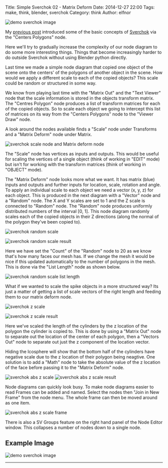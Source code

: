Title: Simple Sverchok 02 - Matrix Deform
Date: 2014-12-27 22:00
Tags: make, think, blender, sverchok
Category: think
Author: elfnor

![demo sverchok image](./images/flower_head_18_top.png)

My  [previous post]({filename}/simple_sverchok_01.md) introduced some of the basic concepts of [Sverchok](http://nikitron.cc.ua/sverchok_en.html) via the "Centers Polygons" node. 

Here we'll try to gradually increase the complexity of our node diagram to do some more interesting things. Things that become increasingly harder to do outside Sverchok without using Blender python directly.

Last time we made a simple node diagram that copied one object of the scene onto the centers' of the polygons of another object in the scene. How would we apply a different scale to each of the copied objects? This scale could be random or structured in some way.

We know from playing last time with the "Matrix Out" and the "Text Viewer" node that the scale information is stored in the objects transform matrix. The "Centres Polygon" node produces a list of transform matrices for each of the copied objects. So to scale each object we going to intercept this list of matrices on its way from the "Centers Polygons" node to the "Viewer Draw" node.

A look around the nodes available finds a "Scale" node under Transforms and a "Matrix Deform" node under Matrix. 

![sverchok scale node and Matrix deform node](./images/scale_matrix_nodes.png)

The "Scale" node has vertices as inputs and outputs. This would be useful for scaling the vertices of a single object (think of  working in "EDIT" mode) but isn't for working with the transform matrices (think of working in "OBJECT" mode).

The "Matrix Deform" node looks more what we want. It has matrix (blue) inputs and outputs and further inputs for location, scale,  rotation and angle. To apply an individual scale to each object we need a vector (x, y, z) for each object. This is produced in the next diagram with a "Vector" node and a "Random" node.  The X and Y scales are set to 1 and the Z scale is connected to "Random" node.  The "Random" node produces uniformly distributed numbers of the interval [0, 1].  This node diagram  randomly scales each of the copied objects in their Z directions (along the normal of the polygon they've been copied to). 

![sverchok random scale](./images/centers_polygons3.blend.png)

![sverchok random scale result](./images/centers_polygons3.blend_result-crop.png)


Here we have set the "Count" of the "Random" node to 20 as we know that's how many faces our mesh has. If we change the mesh it would be nice if this updated automatically to the number of polygons in the mesh. This is done via the "List Length" node as shown below.

![sverchok random scale list length](./images/centers_polygons4.blend.png)

What if we wanted to scale the spike objects in a more structured way? Its just a matter of getting a list of scale vectors of the right length and feeding them to our matrix deform node.

![sverchok z scale](./images/centers_polygons6.blend.png)

![sverchok z scale result](./images/centers_polygons6.blend_result.png)

Here we've scaled the length of the cylinders by the z location of the polygon the cylinder is copied to. This is done by using a "Matrix Out" node to separate out the location of the center of each polygon, then a "Vectors Out" node to separate out just the z component of the location vector.

Hiding the Icosphere will show that the bottom half of the cylinders have negative scale due to the z location of their polygon being neagtive. One solution is to add a "Math" node to take the absolute value of the z location of the face before passing it to the "Matrix Deform" node.

![sverchok abs z scale ](./images/centers_polygons7.blend.png)
![sverchok abs z scale result](./images/centers_polygons7.blend_result.png)

Node diagrams can quickly look busy. To make node diagrams easier to read Frames can be added and named. Select the nodes then "Join in New Frame" from the node menu. The whole frame can then be moved around as one item.

![sverchok abs z scale frame ](./images/centers_polygons8.blend.png)

There is also a SV Groups feature on the right hand panel of the Node Editor window. This collapses a number of nodes down to a single node.

Example Image
------------
 
![demo sverchok image](./images/flower_head_07.png)

___________________________

